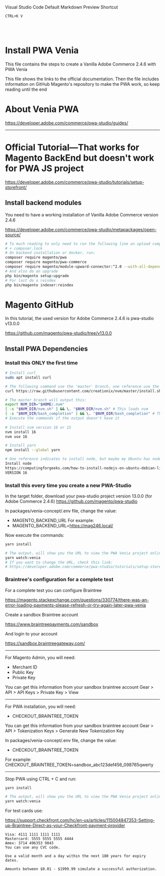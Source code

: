 Visual Studio Code Default Markdown Preview Shortcut
```
CTRL+K V
```
<br>
<br>

# Install PWA Venia

This file contains the steps to create a Vanilla Adobe Commerce 2.4.6 with PWA Venia

This file shows the links to the official documentation.
Then the file includes information on GitHub Magento's repository to make the PWA work, so keep reading until the end

# About Venia PWA

https://developer.adobe.com/commerce/pwa-studio/guides/

---

# Official Tutorial—That works for Magento BackEnd but doesn't work for PWA JS project

https://developer.adobe.com/commerce/pwa-studio/tutorials/setup-storefront/


## Install backend modules

You need to have a working installation of Vanilla Adobe Commerce version 2.4.6

https://developer.adobe.com/commerce/pwa-studio/metapackages/open-source/


```bash
# To much reading to only need to run the following line an upload composer.json changes XD
# + composer.lock
# On backend installation or docker, run:
composer require magento/pwa
composer require magento/pwa-commerce
composer require magento/module-upward-connector:^2.0 --with-all-dependencies
# And also do an upgrade 
php bin/magento setup:upgrade
# For last do a reindex
php bin/magento indexer:reindex
```


# Magento GitHub

In this tutorial, the used version for Adobe Commerce 2.4.6 is pwa-studio v13.0.0

https://github.com/magento/pwa-studio/tree/v13.0.0


## Install PWA Dependencies

### Install this ONLY the first time

```bash
# Install curl
sudo apt install curl

# The following command use the 'master' branch, one reference use the branch v0.33.0
curl https://raw.githubusercontent.com/creationix/nvm/master/install.sh | bash

# The master branch will output this:
export NVM_DIR="$HOME/.nvm" 
[ -s "$NVM_DIR/nvm.sh" ] && \. "$NVM_DIR/nvm.sh" # This loads nvm
[ -s "$NVM_DIR/bash_completion" ] && \. "$NVM_DIR/bash_completion" # This loads nvm bash_completion 
# Execute the commands if the output doesn't have it
 
# Install nvm version 16 or 15
nvm install 16
nvm use 16

# Install yarn
npm install --global yarn

# One reference indicates to install node, but maybe my Ubuntu has node installation by default
Install node 
https://computingforgeeks.com/how-to-install-nodejs-on-ubuntu-debian-linux-mint/ 
VERSION 16
```



### Install this every time you create a new PWA-Studio

In the target folder, download your pwa-studio project version 13.0.0 (for Adobe Commerce 2.4.6)
https://github.com/magento/pwa-studio

In packages/venia-concept/.env file, change the value:
- MAGENTO_BACKEND_URL
For example:
- MAGENTO_BACKEND_URL=https://mag246.local/

Now execute the commands:
```bash
yarn install

# The output, will show you the URL to view the PWA Venia project online
yarn watch:venia
# If you want to change the URL, check this link:
# https://developer.adobe.com/commerce/pwa-studio/tutorials/setup-storefront/#add-a-custom-hostname-and-ssl-cert
```

### Braintree's configuration for a complete test

For a complete test you can configure Braintree

https://magento.stackexchange.com/questions/330774/there-was-an-error-loading-payments-please-refresh-or-try-again-later-pwa-venia

Create a sandbox Braintree account

https://www.braintreepayments.com/sandbox

And login to your account

https://sandbox.braintreegateway.com/

---

For Magento Admin, you will need:
- Merchant ID
- Public Key
- Private Key

You can get this information from your sandbox braintree account
Gear > API > API Keys > Private Key > View

---

For PWA installation, you will need:
- CHECKOUT_BRAINTREE_TOKEN

You can get this information from your sandbox braintree account 
Gear > API > Tokenization Keys > Generate New Tokenization Key

In packages/venia-concept/.env file, change the value:
- CHECKOUT_BRAINTREE_TOKEN

For example:
CHECKOUT_BRAINTREE_TOKEN=sandbox_abc123def456_098765qwerty

---

Stop PWA using CTRL + C and run:
```bash
yarn install

# The output, will show you the URL to view the PWA Venia project online
yarn watch:venia
```


For test cards use:

https://support.checkfront.com/hc/en-us/articles/115004847353-Setting-up-Braintree-Direct-as-your-Checkfront-payment-provider
```text
Visa: 4111 1111 1111 1111
Mastercard: 5555 5555 5555 4444
Amex: 3714 496353 9843
You can use any CVC code.

Use a valid month and a day within the next 180 years for expiry dates.

Amounts between $0.01 - $1999.99 simulate a successful authorization.
```
